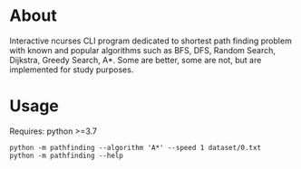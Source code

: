 # About

Interactive ncurses CLI program dedicated to shortest path finding problem with known and popular algorithms such as BFS, DFS, Random Search, Dijkstra, Greedy Search, A\*.
Some are better, some are not, but are implemented for study purposes.

# Usage

Requires: python >=3.7


```shell
python -m pathfinding --algorithm 'A*' --speed 1 dataset/0.txt
python -m pathfinding --help
```
